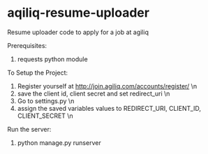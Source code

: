aqiliq-resume-uploader
======================

Resume uploader code to apply for a job at agiliq

Prerequisites:

1) requests python module

To Setup the Project:

1) Register yourself at http://join.agiliq.com/accounts/register/ \n
2) save the client id, client secret and set redirect_uri \n
3) Go to settings.py \n
4) assign the saved variables values to REDIRECT_URI, CLIENT_ID, CLIENT_SECRET \n

Run the server:

1) python manage.py runserver
